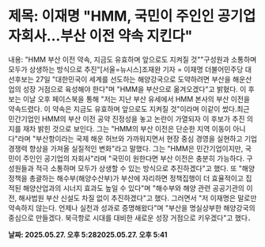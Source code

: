 # **제목: 이재명 "HMM, 국민이 주인인 공기업 자회사…부산 이전 약속 지킨다"**

  내용: "HMM 부산 이전 약속, 지금도 유효하며 앞으로도 지켜질 것""구성원과 소통하며 모두가 상생하는 방식으로 추진"[서울=뉴시스]조재완 기자 = 이재명 더불어민주당 대선후보는 27일 "대한민국이 세계를 선도하는 해양강국으로 도약하려면 부산을 해운산업의 성장 거점으로 육성해야 한다"며 "HMM을 부산으로 옮겨오겠다"고 밝혔다. 이 후보는 이날 오후 페이스북을 통해 "저는 지난 부산 유세에서 HMM 본사의 부산 이전을 약속드렸다. 이 약속은 지금도 유효하며 앞으로도 지켜질 것"이라며 이같이 썼다.최근 민간기업인 HMM의 부산 이전 공약 진정성을 놓고 논란이 가열되자 이 후보가 추진 의지를 재차 밝힌 것으로 보인다. 그는 "HMM의 부산 이전은 단순한 지역 이동이 아니다"라며 "부산항이라는 국제 해운 허브와 가까워지면서 현장 중심 경영을 실현하고 기업 경쟁력 향상을 가져올 실질적인 변화"라고 말했다. 그는 "HMM은 민간기업이지만, 국민이 주인인 공기업의 자회사"라며 "국민이 원한다면 부산 이전은 충분히 가능하다. 구성원들과 적극 소통하며 모두가 상생할 수 있는 방식으로 추진하겠다"고 했다. 또 "해양정책을 총괄하는 해수부(해양수산부)가 부산에 자리하면 정책집행이 더 효율적이고 집적된 해양산업과의 시너지 효과도 높일 수 있다"며 "해수부와 해양 관련 공공기관의 이전, 해사법원 부산 신설도 차질 없이 추진하겠다"고 했다. 그러면서 "저 이재명은 말로만 약속하지 않는다. 언제나 실천과 성과로 증명해왔다"며 "부산을 명실상부한 해양강국의 중심으로 만들겠다. 북극항로 시대를 대비한 새로운 성장 거점으로 키우겠다"고 했다．

  **날짜: 2025.05.27. 오후 5:282025.05.27. 오후 5:41**
